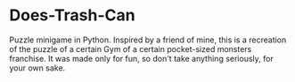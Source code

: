 # Does-Trash-Can
 Puzzle minigame in Python.
 Inspired by a friend of mine, this is a recreation of the puzzle of a certain Gym of a certain pocket-sized monsters franchise.
 It was made only for fun, so don't take anything seriously, for your own sake.

